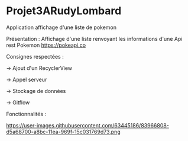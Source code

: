 # Projet3ARudyLombard
Application affichage d'une liste de pokemon

Présentation :
Affichage d'une liste renvoyant les informations d'une Api rest Pokemon https://pokeapi.co

Consignes respectées :

-> Ajout d'un RecyclerView

-> Appel serveur

-> Stockage de données

-> Gitflow

Fonctionnalités : 

https://user-images.githubusercontent.com/63445186/83966808-d5a68700-a8bc-11ea-969f-15c031769d73.png
